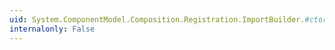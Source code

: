 ```yaml
---
uid: System.ComponentModel.Composition.Registration.ImportBuilder.#ctor
internalonly: False
---
```

